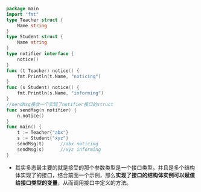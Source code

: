 ```go
package main
import "fmt"
type Teacher struct {
	Name string
}
type Student struct {
	Name string
}
type notifier interface {
	notice()
}
func (t Teacher) notice() {
	fmt.Println(t.Name, "noticing")
}
func (s Student) notice() {
	fmt.Println(s.Name, "informing")
}
//sendMsg接收一个实现了notifier接口的struct
func sendMsg(n notifier) {
	n.notice()
}
func main() {
	t := Teacher{"abx"}
	s := Student{"xyz"}
	sendMsg(t)		//abx noticing
	sendMsg(s)		//xyz informing
}
```

* 其实多态最主要的就是接受的那个参数类型是一个接口类型，并且是多个结构体实现了的接口，结合前面一个示例，那么**实现了接口的结构体实例可以赋值给接口类型的变量**，从而调用接口中定义的方法。